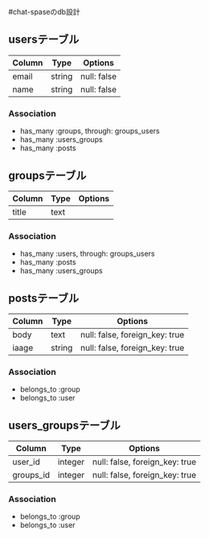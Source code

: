 #chat-spaseのdb設計
## usersテーブル
|Column|Type|Options|
|------|----|-------|
|email|string|null: false|
|name|string|null: false|

### Association
- has_many :groups, through: groups_users
- has_many :users_groups
- has_many :posts
 
## groupsテーブル
|Column|Type|Options|
|------|----|-------|
|title|text|
 
 
### Association
- has_many :users, through: groups_users
- has_many :posts  
- has_many :users_groups

##  postsテーブル
|Column|Type|Options|
|------|----|-------|
|body|text|null: false, foreign_key: true|
|iaage|string|null: false, foreign_key: true|
 
### Association
- belongs_to :group
- belongs_to :user

##  users_groupsテーブル
|Column|Type|Options|
|------|----|-------|
|user_id|integer|null: false, foreign_key: true|
|groups_id|integer|null: false, foreign_key: true|
 
### Association
- belongs_to :group
- belongs_to :user
